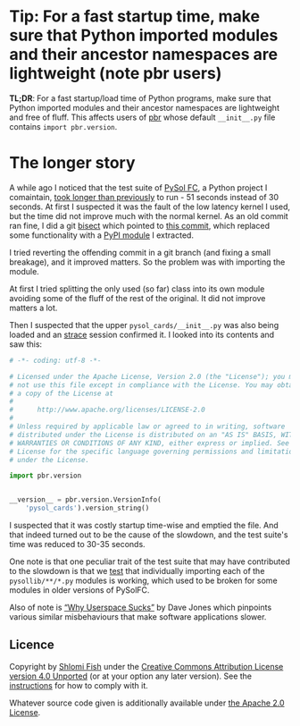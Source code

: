 # Tip: For a fast startup time, make sure that Python imported modules and their ancestor namespaces are lightweight (note pbr users)

**TL;DR**: For a fast startup/load time of Python programs, make sure that Python imported modules and their ancestor namespaces are lightweight and free of fluff. This affects users of [pbr](https://github.com/openstack/cookiecutter) whose default `__init__.py` file contains `import pbr.version`.

# The longer story

A while ago I noticed that the test suite of [PySol FC](https://pysolfc.sourceforge.io/), a Python project I comaintain, [took longer than previously](https://github.com/shlomif/PySolFC/issues/119) to run - 51 seconds instead of 30 seconds. At first I suspected it was the fault of the low latency kernel I used, but the time did not improve much with the normal kernel. As an old commit ran fine, I did a git [bisect](https://en.wikipedia.org/wiki/Bisection_%28software_engineering%29) which pointed to [this commit](https://github.com/shlomif/PySolFC/commit/74441a1746dc81bd7f0b8eaab698a48c66605886), which replaced some functionality with a [PyPI module](https://pypi.org/project/pysol-cards/) I extracted.

I tried reverting the offending commit in a git branch (and fixing a small breakage), and it improved matters. So the problem was with importing the module.

At first I tried splitting the only used (so far) class into its own module avoiding some of the fluff of the rest of the original. It did not improve matters a lot.

Then I suspected that the upper `pysol_cards/__init__.py` was also being loaded and an [strace](https://en.wikipedia.org/wiki/Strace) session confirmed it. I looked into its contents and saw this:

```python
# -*- coding: utf-8 -*-

# Licensed under the Apache License, Version 2.0 (the "License"); you may
# not use this file except in compliance with the License. You may obtain
# a copy of the License at
#
#      http://www.apache.org/licenses/LICENSE-2.0
#
# Unless required by applicable law or agreed to in writing, software
# distributed under the License is distributed on an "AS IS" BASIS, WITHOUT
# WARRANTIES OR CONDITIONS OF ANY KIND, either express or implied. See the
# License for the specific language governing permissions and limitations
# under the License.

import pbr.version


__version__ = pbr.version.VersionInfo(
    'pysol_cards').version_string()

```

I suspected that it was costly startup time-wise and emptied the file. And that indeed turned out to be the cause of the slowdown, and the test suite's
time was reduced to 30-35 seconds.

One note is that one peculiar trait of the test suite that may have contributed to the slowdown is that we [test](https://github.com/shlomif/PySolFC/blob/master/scripts/gen_individual_importing_tests.py) that individually importing each of the `pysollib/**/*.py` modules is working, which used to be broken for some modules in older versions of PySolFC.

Also of note is [“Why Userspace Sucks”](https://www.kernel.org/doc/ols/2006/ols2006v1-pages-441-450.pdf) by Dave Jones which pinpoints various similar misbehaviours that make software applications slower.

## Licence

Copyright by [Shlomi Fish](https://www.shlomifish.org/) under the [Creative Commons Attribution License version 4.0 Unported](https://creativecommons.org/licenses/by/4.0/) (or at your option any later version). See the
[instructions](http://www.shlomifish.org/meta/copyrights/#cc_by_intr)
for how to comply with it.

Whatever source code given is additionally available under [the Apache 2.0 License](https://opensource.org/licenses/Apache-2.0).
